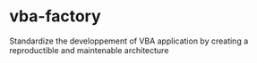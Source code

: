 # vba-factory
Standardize the developpement of VBA application by creating a reproductible and maintenable architecture
